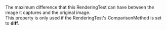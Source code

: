 The maximum difference that this RenderingTest can have between the image it captures and the original image.  
This property is only used if the RenderingTest's ComparisonMethod is set to **diff**.